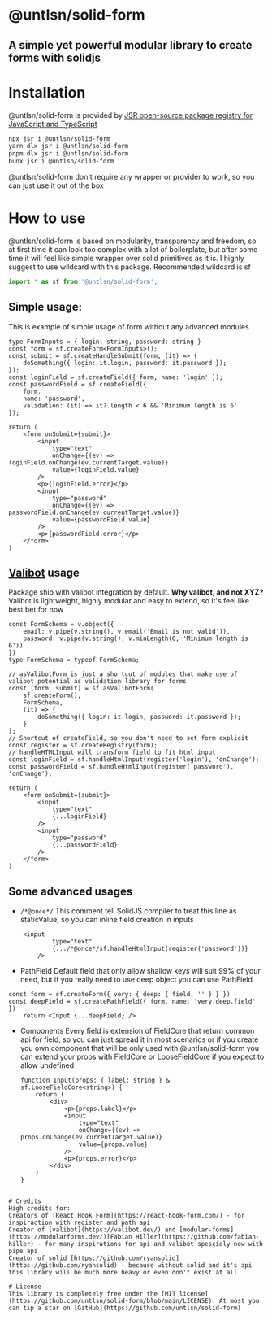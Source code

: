 # @untlsn/solid-form
## A simple yet powerful modular library to create forms with solidjs

# Installation
@untlsn/solid-form is provided by [JSR open-source package registry for JavaScript and TypeScript](https://jsr.io/)
```bash
npx jsr i @untlsn/solid-form
yarn dlx jsr i @untlsn/solid-form
pnpm dlx jsr i @untlsn/solid-form
bunx jsr i @untlsn/solid-form
```

@untlsn/solid-form don't require any wrapper or provider to work, so you can just use it out of the box

# How to use

@untlsn/solid-form is based on modularity, transparency and freedom, so at first time it can look too complex with a lot of boilerplate, but after some time it will feel like simple wrapper over solid primitives as it is.
I highly suggest to use wildcard with this package. Recommended wildcard is sf
```js
import * as sf from '@untlsn/solid-form';
```

## Simple usage:
This is example of simple usage of form without any advanced modules
```tsx
type FormInputs = { login: string, password: string }
const form = sf.createForm<FormInputs>();
const submit = sf.createHandleSubmit(form, (it) => {
	doSomething({ login: it.login, password: it.password });
});
const loginField = sf.createField({ form, name: 'login' });
const passwordField = sf.createField({ 
	form,
	name: 'password',
	validation: (it) => it?.length < 6 && 'Minimum length is 6'
});

return (
	<form onSubmit={submit}>
		<input 
			type="text" 
			onChange={(ev) => loginField.onChange(ev.currentTarget.value)}
			value={loginField.value}
		/>
		<p>{loginField.error}</p>
		<input 
			type="password" 
			onChange={(ev) => passwordField.onChange(ev.currentTarget.value)}
			value={passwordField.value}
		/>
		<p>{passwordField.error}</p>
	</form>
)
```

## [Valibot](https://valibot.dev/) usage
Package ship with valibot integration by default.
**Why valibot, and not XYZ?**
Valibot is lightweight, highly modular and easy to extend, so it's feel like best bet for now

```tsx
const FormSchema = v.object({ 
	email: v.pipe(v.string(), v.email('Email is not valid')), 
	password: v.pipe(v.string(), v.minLength(6, 'Minimum length is 6'))
})
type FormSchema = typeof FormSchema;

// asValibotForm is just a shortcut of modules that make use of valibot potential as validation library for forms
const [form, submit] = sf.asValibotForm(
	sf.createForm(),
	FormSchema,
	(it) => {
		doSomething({ login: it.login, password: it.password });
	}
);
// Shortcut of createField, so you don't need to set form explicit
const register = sf.createRegistry(form);
// handleHTMLInput will transform field to fit html input
const loginField = sf.handleHtmlInput(register('login'), 'onChange');
const passwordField = sf.handleHtmlInput(register('password'), 'onChange');

return (
	<form onSubmit={submit}>
		<input 
			type="text" 
			{...loginField}
		/>
		<input 
			type="password" 
			{...passwordField}
		/>
	</form>
)
```

## Some advanced usages

- `/*@once*/`
	This comment tell SolidJS compiler to treat this line as staticValue, so you can inline field creation in inputs
```tsx
	<input 
			type="text" 
			{.../*@once*/sf.handleHtmlInput(register('password'))}
		/>
```
- PathField
	Default field that only allow shallow keys will suit 99% of your need, but if you really need to use deep object you can use PathField
```tsx
const form = sf.createForm({ very: { deep: { field: '' } } })
const deepField = sf.createPathField({ form, name: 'very.deep.field'  })
	return <Input {...deepField} />
```
- Components
	Every field is extension of FieldCore that return common api for field, so you can just spread it in most scenarios or if you create you own component that will be only used with @untlsn/solid-form you can extend your props with FieldCore or LooseFieldCore if you expect to allow undefined
	```tsx
	function Input(props: { label: string } & sf.LooseFieldCore<string>) {
		return (
			<div>
				<p>{props.label}</p>
				<input 
					type="text" 
					onChange={(ev) => props.onChange(ev.currentTarget.value)}
					value={props.value}
				/>
				<p>{props.error}</p>
			</div>
		)
	}
```

# Credits
High credits for:
Creators of [React Hook Form](https://react-hook-form.com/) - for inspiraction with register and path api
Creator of [valibot](https://valibot.dev/) and [modular-forms](https://modularforms.dev/)[Fabian Hiller](https://github.com/fabian-hiller) - for many inspirations for api and valibot spescialy now with pipe api
Creator of solid [https://github.com/ryansolid](https://github.com/ryansolid) - because without solid and it's api this library will be much more heavy or even don't exist at all

# License
This library is completely free under the [MIT license](https://github.com/untlsn/solid-form/blob/main/LICENSE). At most you can tip a star on [GitHub](https://github.com/untlsn/solid-form)
